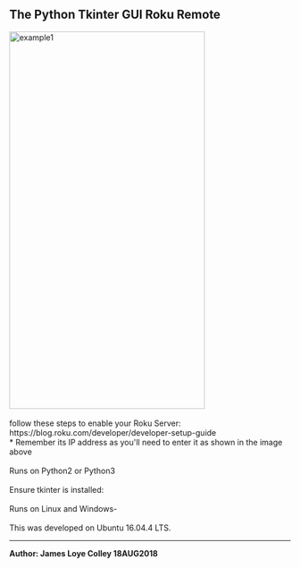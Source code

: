 ## The Python Tkinter GUI Roku Remote
<img src="https://github.com/rootVIII/roku_remote/blob/master/screenshot.png" alt="example1" height="675" width="350">
<br><br>
follow these steps to enable your Roku Server:
<br>
https://blog.roku.com/developer/developer-setup-guide
<br>
* Remember its IP address as you'll need to enter it as shown in the image above
<br><br>
Runs on Python2 or Python3
<br><br>
Ensure tkinter is installed:
<br><br>
Runs on Linux and Windows-
<br><br>
This was developed on Ubuntu 16.04.4 LTS.
<hr>
<b>Author: James Loye Colley  18AUG2018</b><br>
